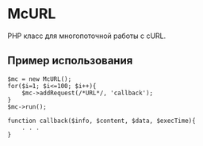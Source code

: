 McURL
=====
PHP класс для многопоточной работы с cURL.

Пример использования
--------------------
    $mc = new McURL();
    for($i=1; $i<=100; $i++){
        $mc->addRequest(/*URL*/, 'callback');
    }
    $mc->run();

    function callback($info, $content, $data, $execTime){
        . . .
    }
